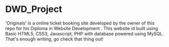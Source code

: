 # DWD_Project
'Originals' is a online ticket booking site developed by the owner of this repo for his Diploma in Website Development .
This website id built using Basic HTML5, CSS3, Javascript, PHP with database powered using MySQL.
That's enough writing, go check that thing out!
